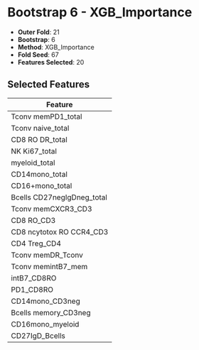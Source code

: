 # Bootstrap 6 - XGB_Importance

- **Outer Fold**: 21
- **Bootstrap**: 6
- **Method**: XGB_Importance
- **Fold Seed**: 67
- **Features Selected**: 20

## Selected Features

| Feature |
|---------|
| Tconv memPD1_total |
| Tconv naive_total |
| CD8 RO DR_total |
| NK Ki67_total |
| myeloid_total |
| CD14mono_total |
| CD16+mono_total |
| Bcells CD27negIgDneg_total |
| Tconv memCXCR3_CD3 |
| CD8 RO_CD3 |
| CD8 ncytotox RO CCR4_CD3 |
| CD4 Treg_CD4 |
| Tconv memDR_Tconv |
| Tconv memintB7_mem |
| intB7_CD8RO |
| PD1_CD8RO |
| CD14mono_CD3neg |
| Bcells memory_CD3neg |
| CD16mono_myeloid |
| CD27IgD_Bcells |
